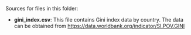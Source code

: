 Sources for files in this folder:

* **gini_index.csv**: This file contains Gini index data by country. The data can be obtained from https://data.worldbank.org/indicator/SI.POV.GINI

